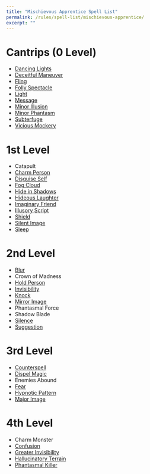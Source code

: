 ```yaml
---
title: "Mischievous Apprentice Spell List"
permalink: /rules/spell-list/mischievous-apprentice/
excerpt: ""
---
```


# Cantrips (0 Level)
- [Dancing Lights](/spells/dancing-lights/)
- [Deceitful Maneuver](/spells/deceitful-maneuver/)
- [Fling](/spells/fling/)
- [Folly Spectacle](/spells/folly-spectacle/)
- [Light](/spells/light/)
- [Message](/spells/message/)
- [Minor Illusion](/spells/minor-illusion/)
- [Minor Phantasm](/spells/minor-phantasm/)
- [Subterfuge](/spells/subterfuge/)
- [Vicious Mockery](/spells/vicious-mockery/)

# 1st Level
- Catapult
- [Charm Person](/spells/charm-person/)
- [Disguise Self](/spells/disguise/self/)
- [Fog Cloud](/spells/fog-cloud/)
- [Hide in Shadows](/spells/hide-in-shadows/)
- [Hideous Laughter](/spells/hideous-laughter/)
- [Imaginary Friend](/spells/imaginary-friend/)
- [Illusory Script](/spells/illusory-script/)
- [Shield](/spells/shield/)
- [Silent Image](/spells/silent-image/)
- [Sleep](/spells/sleep/)

# 2nd Level
- [Blur](/spells/blur/)
- Crown of Madness
- [Hold Person](/spells/hold-person/)
- [Invisibility](/spells/invisibility/)
- [Knock](/spells/knock/)
- [Mirror Image](/spells/mirror-image/)
- Phantasmal Force
- Shadow Blade
- [Silence](/spells/silence/)
- [Suggestion](/spells/suggestion/)

# 3rd Level
- [Counterspell](/spells/counterspell/)
- [Dispel Magic](/spells/dispel-magic/)
- Enemies Abound
- [Fear](/spells/fear/)
- [Hypnotic Pattern](/spells/hypnotic-pattern)
- [Major Image](/spells/major-image/)

# 4th Level
- Charm Monster
- [Confusion](/spells/confusion/)
- [Greater Invisibility](/spells/greater-invisibility/)
- [Hallucinatory Terrain](/spells/hallucinatory-terrain/)
- [Phantasmal Killer](/spells/phantasmal-killer/)
